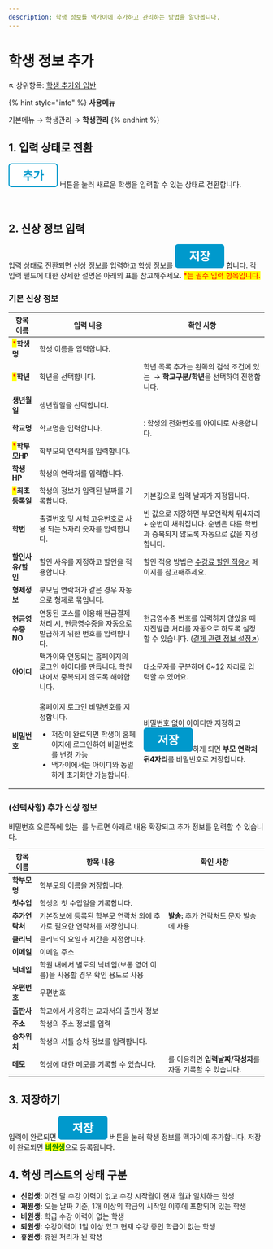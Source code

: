 ```yaml
---
description: 학생 정보를 맥가이에 추가하고 관리하는 방법을 알아봅니다.
---
```


# 학생 정보 추가

↖ 상위항목: [학생 추가와 입반](./)

{% hint style="info" %}
**사용메뉴**

기본메뉴 → 학생관리 → **학생관리**
{% endhint %}

## 1. 입력 상태로 전환

<img src="../../.gitbook/assets/btn_추가.png" alt="" data-size="line"> 버튼을 눌러 새로운 학생을 입력할 수 있는 상태로 전환합니다.

<figure><img src="../../.gitbook/assets/학생추가_입력상태.png" alt=""><figcaption></figcaption></figure>

## 2. 신상 정보 입력

입력 상태로 전환되면 신상 정보를 입력하고 학생 정보를 <img src="../../.gitbook/assets/btn_저장.png" alt="" data-size="line"> 합니다. 각 입력 필드에 대한 상세한 설명은 아래의 표를 참고해주세요. <mark style="color:red;">\*는 필수 입력 항목입니다.</mark>

### 기본 신상 정보

| 항목 이름                                       | 입력 내용                                                                                                                   | 확인 사항                                                                                                                              |
| ------------------------------------------- | ----------------------------------------------------------------------------------------------------------------------- | ---------------------------------------------------------------------------------------------------------------------------------- |
| <mark style="color:red;">\*</mark>**학생명**   | 학생 이름을 입력합니다.                                                                                                           |                                                                                                                                    |
| <mark style="color:red;">\*</mark>**학년**    | 학년을 선택합니다.                                                                                                              | 학년 목록 추가는 왼쪽의 검색 조건에 있는 <img src="../../.gitbook/assets/btn_코드관리 (1).png" alt="" data-size="line"> → **학교구분/학년**을 선택하여 진행합니다. |
| **생년월일**                                    | 생년월일을 선택합니다.                                                                                                            |                                                                                                                                    |
| **학교명**                                     | 학교명을 입력합니다.                                                                                                             | <img src="../../.gitbook/assets/아이디동일.png" alt="" data-size="line">: 학생의 전화번호를 아이디로 사용합니다.                                  |
| <mark style="color:red;">\*</mark>**학부모HP** | 학부모의 연락처를 입력합니다.                                                                                                        |                                                                                                                                    |
| **학생HP**                                    | 학생의 연락처를 입력합니다.                                                                                                         |                                                                                                                                    |
| <mark style="color:red;">\*</mark>**최초등록일** | 학생의 정보가 입력된 날짜를 기록합니다.                                                                                                  | 기본값으로 입력 날짜가 지정됩니다.                                                                                                                |
| **학번**                                      | 출결번호 및 시험 고유번호로 사용 되는 5자리 숫자를 입력합니다.                                                                                    | 빈 값으로 저장하면 부모연락처 뒤4자리 + 순번이 채워집니다. 순번은 다른 학번과 중복되지 않도록 자동으로 값을 지정합니다.                                                              |
| **할인사유/할인**                                 | 할인 사유를 지정하고 할인을 적용합니다.                                                                                                  | 할인 적용 방법은 [수강료 할인 적용↗](../../payments/tuition-mgmt/discount.md) 페이지를 참고해주세요.                                                       |
| **형제정보**                                    | 부모님 연락처가 같은 경우 자동으로 형제로 묶입니다.                                                                                           |                                                                                                                                    |
| **현금영수증NO**                                 | 연동된 포스를 이용해 현금결제 처리 시, 현금영수증을 자동으로 발급하기 위한 번호를 입력합니다.                                                                   | 현금영수증 번호를 입력하지 않았을 때 자진발급 처리를 자동으로 하도록 설정할 수 있습니다. ([결제 관련 정보 설정↗](../../payments/info.md#2.))                                     |
| **아이디**                                     | 맥가이와 연동되는 홈페이지의 로그인 아이디를 만듭니다. 학원 내에서 중복되지 않도록 해야합니다.                                                                   | 대소문자를 구분하며 6\~12 자리로 입력할 수 있어요.                                                                                                    |
| **비밀번호**                                    | <p>홈페이지 로그인 비밀번호를 지정합니다.</p><ul><li>저장이 완료되면 학생이 홈페이지에 로그인하여 비밀번호를 변경 가능</li><li>맥가이에서는 아이디와 동일하게 초기화만 가능합니다.</li></ul> | 비밀번호 없이 아이디만 지정하고 <img src="../../.gitbook/assets/btn_저장.png" alt="" data-size="line">하게 되면 **부모 연락처 뒤4자리**를 비밀번호로 저장합니다.          |

### (선택사항) 추가 신상 정보

비밀번호 오른쪽에 있는 <img src="../../.gitbook/assets/btn_기본정보전체보기 .png" alt="" data-size="line"> 를 누르면 아래로 내용 확장되고 추가 정보를 입력할 수 있습니다.

| 항목 이름     | 항목 내용                                      | 확인 사항                                                                                                         |
| --------- | ------------------------------------------ | ------------------------------------------------------------------------------------------------------------- |
| **학부모명**  | 학부모의 이름을 저장합니다.                            |                                                                                                               |
| **첫수업**   | 학생의 첫 수업일을 기록합니다.                          |                                                                                                               |
| **추가연락처** | 기본정보에 등록된 학부모 연락처 외에 추가로 필요한 연락처를 저장합니다.   | **발송:** 추가 연락처도 문자 발송에 사용                                                                                     |
| **클리닉**   | 클리닉의 요일과 시간을 지정합니다.                        |                                                                                                               |
| **이메일**   | 이메일 주소                                     |                                                                                                               |
| **닉네임**   | 학원 내에서 별도의 닉네임(보통 영어 이름)을 사용할 경우 확인 용도로 사용 |                                                                                                               |
| **우편번호**  | 우편번호                                       |                                                                                                               |
| **출판사**   | 학교에서 사용하는 교과서의 출판사 정보                      |                                                                                                               |
| **주소**    | 학생의 주소 정보를 입력                              |                                                                                                               |
| **승차위치**  | 학생의 셔틀 승차 정보를 입력합니다.                       |                                                                                                               |
| **메모**    | 학생에 대한 메모를 기록할 수 있습니다.                     | <img src="../../.gitbook/assets/btn_메모추가.png" alt="" data-size="line">를 이용하면 **입력날짜/작성자**를 자동 기록할 수 있습니다. |

## 3. 저장하기

입력이 완료되면 <img src="../../.gitbook/assets/btn_저장.png" alt="" data-size="line"> 버튼을 눌러 학생 정보를 맥가이에 추가합니다. 저장이 완료되면 <mark style="color:green;">**비원생**</mark>으로 등록됩니다.

## 4. 학생 리스트의 상태 구분

* **신입생**: 이전 달 수강 이력이 없고 수강 시작월이 현재 월과 일치하는 학생
* **재원생:**  오늘 날짜 기준, 1개 이상의 학급의 시작일 이후에 포함되어 있는 학생
* **비원생**: 학급 수강 이력이 없는 학생
* **퇴원생**: 수강이력이 1일 이상 있고 현재 수강 중인 학급이 없는 학생
* **휴원생**: 휴원 처리가 된 학생&#x20;

